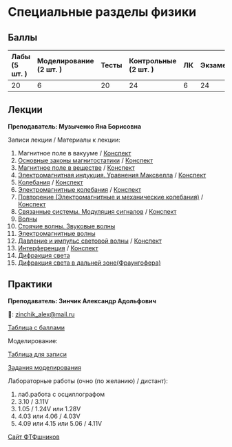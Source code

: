 # Специальные разделы физики

## Баллы

| Лабы \(5 шт. \) | Моделирование \(2 шт. \) | Тесты | Контрольные \(2 шт. \) | ЛК | Экзамен |
| :--- | :--- | :--- | :--- | :--- | :--- |
| 20 | 6 | 20 | 24 | 6 | 24 |

## Лекции

**Преподаватель: Музыченко Яна Борисовна**

Записи лекции / Материалы к лекции:

1. Магнитное поле в вакууме / [Конспект](https://drive.google.com/file/d/1Hsb_-xkectRHTJdfmogNOPhqJY4ulm4C/view?usp=sharing)
2. [Основные законы магнитостатики](https://youtu.be/Kg_VI3414Yk) / [Конспект](https://drive.google.com/file/d/1NkpaiO-Wrxq1jU4FoG8_s42Qy8xRVDHh/view?usp=sharing)
3. [Магнитное поле в веществе](https://youtu.be/Uzj6DwszQFA) / [Конспект](https://drive.google.com/file/d/1w5RWkagO2LS1rM4xSkrU4ANT7AojOA8v/view?usp=sharing)
4. [Электромагнитная индукция. Уравнения Максвелла](https://youtu.be/xHJJ3GWBxAI) / [Конспект](https://drive.google.com/file/d/1j_hdH2-0mLYLGMbj3l0jhLxS3BlyA6U9/view?usp=sharing)
5. [Колебания](https://youtu.be/CQCXONFmVSw) / [Конспект](https://drive.google.com/file/d/1w2KuGdGbU4XyDUMB_bygFBNQknIv1dAh/view?usp=sharing)
6. [Электромагнитные колебания](https://youtu.be/PsqAmz1TNAA) / [Конспект](https://drive.google.com/file/d/1Dkam-cZHNYmdmf5n8SXYLKJ5pJObYqYu/view?usp=sharing)
7. [Повторение (Электромагнитные и механические колебания)](https://youtu.be/DKDTx0fqTnc) / [Конспект](https://drive.google.com/file/d/1bp3Iw1Pd61kvJaXqTMqWIsNUplF1TRvy/view?usp=sharing)
8. [Связанные системы. Модуляция сигналов](https://youtu.be/4OohRanhUW0) / [Конспект](https://drive.google.com/file/d/1TCewa1ZDwC_6NuM45t6v4ohlZ1WSetxz/view?usp=sharing)
9. [Волны](https://youtu.be/jkxr97Foyv8)
10. [Стоячие волны. Звуковые волны](https://youtu.be/a9YUHa4P6gg)
11. [Электромагнитные волны](https://youtu.be/h4WXUJ-xZ2o)
12. [Давление и импульс световой волны](https://youtu.be/58FLhip6Cu0) / [Конспект](https://drive.google.com/file/d/1OJ8GYI6Skf-gcEFKq0_OGZzUjLJPeNKi/view?usp=sharing)
13. [Интерференция](https://youtu.be/X_qfyJqhbog) / [Конспект](https://drive.google.com/file/d/1Gd9Xn4pQLak1OCcEaWwEQfPvTxzPAh-j/view?usp=sharing)
14. [Дифракция света](https://youtu.be/AWoM8kBnUpE)
15. [Дифракция света в дальней зоне(Фраунгофера)](https://youtu.be/IhobMSTBQqw)

## Практики

**Преподаватель: Зинчик Александр Адольфович**

📧: zinchik_alex@mail.ru

[Таблица с баллами](https://docs.google.com/spreadsheets/d/1M5Oej-e-IrN9iHlQCrZrxe8ndbmUQIaXDB2URbR6jEM/edit#gid=0)

Моделирование:

[Таблица для записи](https://docs.google.com/spreadsheets/d/1s46AJ-bGdgiB0xcZ7VcOlyEI0tT2YgQnFSpM0akR9xQ/edit?usp=sharing)

[Задания моделирования](https://drive.google.com/file/d/13Nem0OblJ2_XVs_rbxNb38I9X3bnVQNI/view?usp=sharing)

Лабораторные работы \(очно (по желанию) / дистант\):

1. лаб.работа с осциллографом
2. 3.10 / 3.11V
3. 1.05 / 1.24V или 1.28V
4. 4.03 или 4.06 / 4.03V
5. 4.09 или 4.15 или 5.06 / 4.11V

[Сайт ФТФшников](https://study.physics.itmo.ru)
